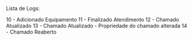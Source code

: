 Lista de Logs:

10 - Adicionado Equipamento
11 - Finalizado Atendimento
12 - Chamado Atualizado
13 - Chamado Atualizado - Propriedade do chamado alterada
14 - Chamado Reaberto
